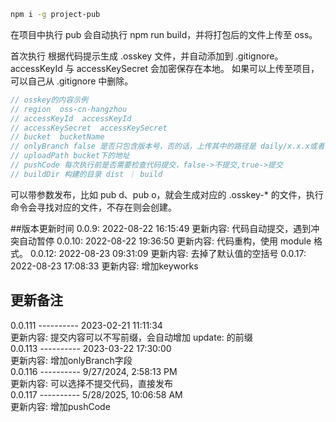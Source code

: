 ```bash
npm i -g project-pub
```

在项目中执行 pub
会自动执行 npm run build，并将打包后的文件上传至 oss。

首次执行 根据代码提示生成 .osskey 文件，并自动添加到 .gitignore。
accessKeyId 与 accessKeySecret 会加密保存在本地。
如果可以上传至项目，可以自己从 .gitignore 中删除。

```javascript
// osskey的内容示例
// region  oss-cn-hangzhou
// accessKeyId  accessKeyId
// accessKeySecret  accessKeySecret
// bucket  bucketName
// onlyBranch false 是否只包含版本号，否的话，上传其中的路径是 daily/x.x.x或者 feature/x.x.x，如果设置为true，则上传其中的版本路径为x.x.x
// uploadPath bucket下的地址
// pushCode 每次执行前是否需要检查代码提交，false->不提交,true->提交
// buildDir 构建的目录 dist ｜ build
```

可以带参数发布，比如 pub d、pub o，就会生成对应的 .osskey-\* 的文件，执行命令会寻找对应的文件，不存在则会创建。

##版本更新时间
0.0.9: 2022-08-22 16:15:49
更新内容: 代码自动提交，遇到冲突自动暂停
0.0.10: 2022-08-22 19:36:50
更新内容: 代码重构，使用 module 格式。
0.0.12: 2022-08-23 09:31:09
更新内容: 去掉了默认值的空括号
0.0.17: 2022-08-23 17:08:33
更新内容: 增加keyworks

## 更新备注
  
0.0.111 ---------- 2023-02-21 11:11:34  
更新内容: 提交内容可以不写前缀，会自动增加 update: 的前缀  
0.0.113 ---------- 2023-03-22 17:30:00  
更新内容: 增加onlyBranch字段  
0.0.116 ---------- 9/27/2024, 2:58:13 PM  
更新内容: 可以选择不提交代码，直接发布  
0.0.117 ---------- 5/28/2025, 10:06:58 AM  
更新内容: 增加pushCode  
